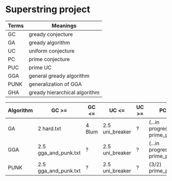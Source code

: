 # Superstring project
|Terms|Meanings|
|-|-|
|GC|gready conjecture|
|GA|gready algorithm|
|UC|uniform conjecture|
|PC|prime conjecture|
|PUC|prime UC|
|GGA|general gready algorithm|
|PUNK|generalization of GGA|
|GHA|gready hierarchical algorithm|

|Algorithm|GC >=|GC <=|UC <=|UC >=|PC >=|PC >=|PUC <=|PUC >=|
|-|-|-|-|-|-|-|-|-|
|GA|2 hard.txt|4 Blum|2.5 uni_breaker|?|(...in progress...) prime_punk.txt|4 Blum|2 pu.txt|?|
|GGA|2.5 gga_and_punk.txt|?|2.5 uni_breaker|?|(...in progress...) prime_punk.txt|?|2 pu.txt|?|
|PUNK|2.5 gga_and_punk.txt|?|2.5 uni_breaker|?|(3/2) prime_punk.txt|?|2 pu.txt|?|

